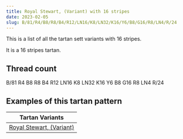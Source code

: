 ```yaml
---
title: Royal Stewart, (Variant) with 16 stripes
date: 2023-02-05
slug: B/81/R4/B8/R8/B4/R12/LN16/K8/LN32/K16/Y6/B8/G16/R8/LN4/R/24
---
```

This is a list of all the tartan sett variants with 16 stripes.

It is a 16 stripes tartan.


## Thread count
B/81 R4 B8 R8 B4 R12 LN16 K8 LN32 K16 Y6 B8 G16 R8 LN4 R/24

## Examples of this tartan pattern

| Tartan Variants |
|---------------|
| [Royal Stewart, (Variant)](/variants/b/81/r4/b8/r8/b4/r12/ln16/k8/ln32/k16/y6/b8/g16/r8/ln4/r/24-b304080-g008000-k000000-lne0e0e0-rc00000-yf0c000)||
